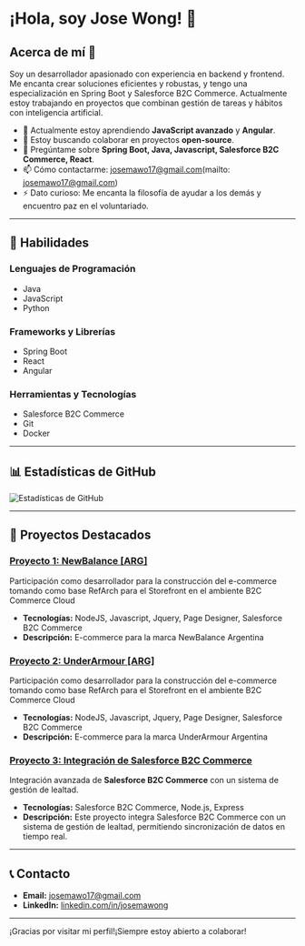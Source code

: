 # ¡Hola, soy Jose Wong! 👋

## Acerca de mí 🚀

Soy un desarrollador apasionado con experiencia en backend y frontend. Me encanta crear soluciones eficientes y robustas, y tengo una especialización en Spring Boot y Salesforce B2C Commerce. Actualmente estoy trabajando en proyectos que combinan gestión de tareas y hábitos con inteligencia artificial.

- 🌱 Actualmente estoy aprendiendo **JavaScript avanzado** y **Angular**.
- 👯 Estoy buscando colaborar en proyectos **open-source**.
- 💬 Pregúntame sobre **Spring Boot, Java, Javascript, Salesforce B2C Commerce, React**.
- 📫 Cómo contactarme: josemawo17@gmail.com(mailto: josemawo17@gmail.com)
- ⚡ Dato curioso: Me encanta la filosofía de ayudar a los demás y encuentro paz en el voluntariado.

---

## 🚀 Habilidades

### Lenguajes de Programación

- Java
- JavaScript
- Python

### Frameworks y Librerías

- Spring Boot
- React
- Angular

### Herramientas y Tecnologías

- Salesforce B2C Commerce
- Git
- Docker

---

## 📊 Estadísticas de GitHub

![Estadísticas de GitHub](https://github-readme-stats.vercel.app/api?username=Josemaro&show_icons=true&theme=radical)

---

## 📂 Proyectos Destacados

### [Proyecto 1: NewBalance [ARG] ](https://www.newbalance.com.ar/)

Participación como desarrollador para la construcción del e-commerce tomando como base RefArch para el Storefront en el ambiente B2C Commerce Cloud

- **Tecnologías:** NodeJS, Javascript, Jquery, Page Designer, Salesforce B2C Commerce
- **Descripción:** E-commerce para la marca NewBalance Argentina

### [Proyecto 2: UnderArmour [ARG] ](https://www.underarmour.com.ar/)

Participación como desarrollador para la construcción del e-commerce tomando como base RefArch para el Storefront en el ambiente B2C Commerce Cloud

- **Tecnologías:** NodeJS, Javascript, Jquery, Page Designer, Salesforce B2C Commerce
- **Descripción:** E-commerce para la marca UnderArmour Argentina


### [Proyecto 3: Integración de Salesforce B2C Commerce](https://github.com/tuusuario/proyecto3)

Integración avanzada de **Salesforce B2C Commerce** con un sistema de gestión de lealtad.

- **Tecnologías:** Salesforce B2C Commerce, Node.js, Express
- **Descripción:** Este proyecto integra Salesforce B2C Commerce con un sistema de gestión de lealtad, permitiendo sincronización de datos en tiempo real.

---

## 📞 Contacto

- **Email:** [josemawo17@gmail.com](josemawo17@gmail.com)
- **LinkedIn:** [linkedin.com/in/josemawong](https://www.linkedin.com/in/josemawong/)

---

¡Gracias por visitar mi perfil!¡Siempre estoy abierto a colaborar!
